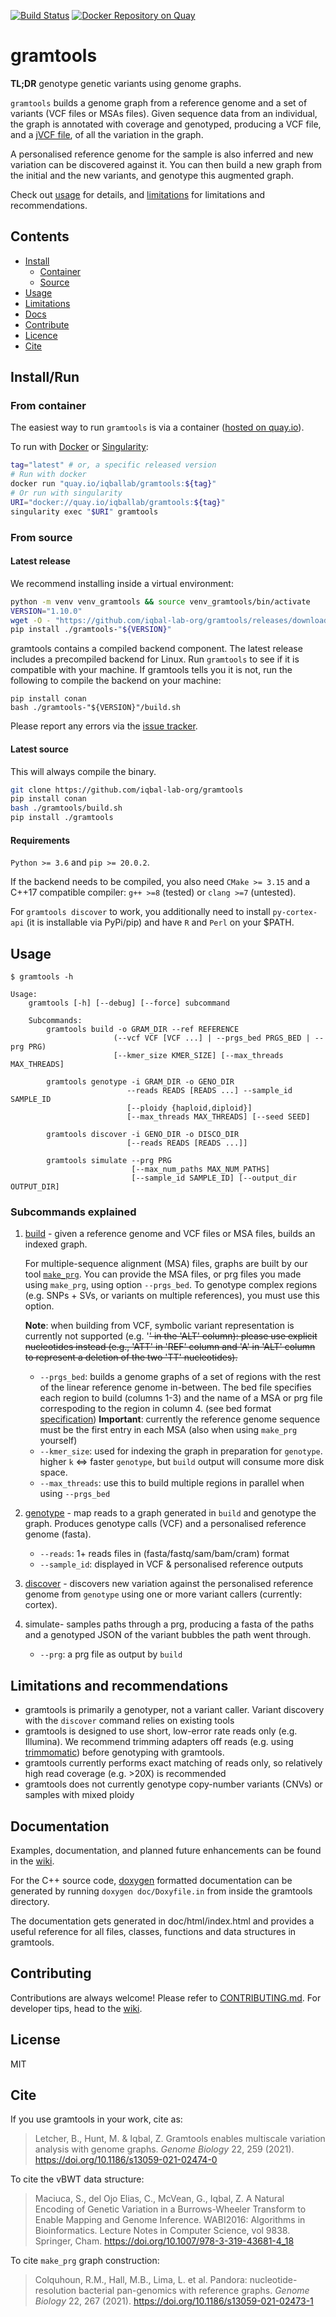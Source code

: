 [![Build Status](https://travis-ci.org/iqbal-lab-org/gramtools.svg?branch=master)](https://travis-ci.org/iqbal-lab-org/gramtools)
[![Docker Repository on Quay](https://quay.io/repository/iqballab/gramtools/status "Docker Repository on Quay")](https://quay.io/repository/iqballab/gramtools)

# gramtools
**TL;DR** genotype genetic variants using genome graphs.

`gramtools` builds a genome graph from a reference genome and a set of variants (VCF files or MSAs files). 
Given sequence data from an individual, the graph is annotated with coverage and genotyped, producing a VCF file, and a [jVCF file](https://github.com/iqbal-lab-org/jVCF-spec), of all the variation in the graph.
 
 A personalised reference genome for the sample is also inferred and new variation can be discovered 
 against it. You can then build a new graph from the initial and the new variants, and genotype this augmented graph.
 
 Check out [usage](#usage) for details, and [limitations](#limitations-and-recommendations) for 
 limitations and recommendations.

## Contents

- [Install](#installrun)
  - [Container](#from-container)
  - [Source](#from-source)
- [Usage](#usage)
- [Limitations](#limitations-and-recommendations)
- [Docs](#documentation)
- [Contribute](#contributing)
- [Licence](#licence)
- [Cite](#cite)

## Install/Run

### From container
The easiest way to run `gramtools` is via a container ([hosted on quay.io](https://quay.io/repository/iqballab/gramtools?tab=tags)).

To run with [Docker](https://www.docker.com/) or [Singularity](https://sylabs.io/):
```sh
tag="latest" # or, a specific released version
# Run with docker
docker run "quay.io/iqballab/gramtools:${tag}"
# Or run with singularity
URI="docker://quay.io/iqballab/gramtools:${tag}"
singularity exec "$URI" gramtools
```

### From source

#### Latest release

We recommend installing inside a virtual environment:
```sh
python -m venv venv_gramtools && source venv_gramtools/bin/activate
VERSION="1.10.0"
wget -O - "https://github.com/iqbal-lab-org/gramtools/releases/download/v${VERSION}/gramtools-${VERSION}.tar.gz" | tar xfz -
pip install ./gramtools-"${VERSION}"
```
gramtools contains a compiled backend component. The latest release includes a
precompiled backend for Linux.  Run `gramtools` to see if it is compatible with your
machine. If gramtools tells you it is not, run the following to compile the backend on
your machine:

```
pip install conan
bash ./gramtools-"${VERSION}"/build.sh
```

Please report any errors via the [issue tracker](https://github.com/iqbal-lab-org/gramtools/issues).

#### Latest source

This will always compile the binary.

```sh
git clone https://github.com/iqbal-lab-org/gramtools
pip install conan
bash ./gramtools/build.sh
pip install ./gramtools
```

#### Requirements

`Python >= 3.6` and `pip >= 20.0.2`.

If the backend needs to be compiled, you also need `CMake >= 3.15` and a C++17 
compatible compiler: `g++ >=8` (tested) or `clang >=7` (untested).

For `gramtools discover` to work, you additionally need to install `py-cortex-api` (it
is installable via PyPi/pip) and have `R` and `Perl` on your $PATH.

## Usage

```
$ gramtools -h

Usage: 
    gramtools [-h] [--debug] [--force] subcommand
    
    Subcommands:
        gramtools build -o GRAM_DIR --ref REFERENCE
                       (--vcf VCF [VCF ...] | --prgs_bed PRGS_BED | --prg PRG)
                       [--kmer_size KMER_SIZE] [--max_threads MAX_THREADS]

        gramtools genotype -i GRAM_DIR -o GENO_DIR
                          --reads READS [READS ...] --sample_id SAMPLE_ID
                          [--ploidy {haploid,diploid}]
                          [--max_threads MAX_THREADS] [--seed SEED]

        gramtools discover -i GENO_DIR -o DISCO_DIR
                          [--reads READS [READS ...]]

        gramtools simulate --prg PRG
                           [--max_num_paths MAX_NUM_PATHS]
                           [--sample_id SAMPLE_ID] [--output_dir OUTPUT_DIR]
```

### Subcommands explained
1)  [build][wiki_build] - 
    given a reference genome and VCF files or MSA files, builds an indexed graph. 

    For multiple-sequence alignment (MSA) files, graphs are 
    built by our tool [`make_prg`][make_prg]. You can provide the MSA files, or prg
    files you made using `make_prg`, using option `--prgs_bed`.
    To genotype complex regions (e.g. SNPs + SVs, or variants on multiple references),
    you must use this option.

    **Note**: when building from VCF, symbolic variant representation is currently not supported (e.g. '<DEL>' in the 'ALT' column): 
    please use explicit nucleotides instead (e.g., 'ATT' in 'REF' column and 'A' in 'ALT' column to represent 
    a deletion of the two 'TT' nucleotides).
    
    * `--prgs_bed`: builds a genome graphs of a set of regions
       with the rest of the linear reference genome in-between. The bed file 
       specifies each region to build (columns 1-3) and the name of a MSA or prg file correspoding 
       to the region in column 4. (see bed format [specification][bed])
       **Important**: currently the reference genome sequence must be the first entry in each MSA
       (also when using `make_prg` yourself)
    * `--kmer_size`: used for indexing the graph in preparation for
       `genotype`. higher `k` <=> faster `genotype`, but `build` output will consume more 
       disk space.
    * `--max_threads`: use this to build multiple regions in parallel when using
      `--prgs_bed`

2)  [genotype](https://github.com/iqbal-lab-org/gramtools/wiki/Commands%3A-genotype) - 
    map reads to a graph generated in `build` and genotype the graph. Produces genotype calls (VCF)
    and a personalised reference genome (fasta).
    * `--reads`: 1+ reads files in (fasta/fastq/sam/bam/cram) format
    * `--sample_id`: displayed in VCF & personalised reference outputs

3) [discover](https://github.com/iqbal-lab-org/gramtools/wiki/Commands%3A-discover) - 
discovers new variation against the personalised reference genome from `genotype` using
 one or more variant callers (currently: cortex).
 
4) simulate- samples paths through a prg, producing a fasta of the paths and a genotyped JSON
of the variant bubbles the path went through.
    * `--prg`: a prg file as output by `build`

## Limitations and recommendations

* gramtools is primarily a genotyper, not a variant caller. Variant discovery 
  with the `discover` command relies on existing tools
* gramtools is designed to use short, low-error rate reads only (e.g.
Illumina). We recommend trimming adapters off reads (e.g. using [trimmomatic](http://www.usadellab.org/cms/?page=trimmomatic)) before genotyping with gramtools.
* gramtools currently performs exact matching of reads only, so relatively high read coverage (e.g.
  \>20X) is recommended
* gramtools does not currently genotype copy-number variants (CNVs) or samples with mixed ploidy

## Documentation

Examples, documentation, and planned future enhancements can be found in the [wiki](https://github.com/iqbal-lab-org/gramtools/wiki).

For the C++ source code, [doxygen](http://doxygen.nl/) formatted documentation can be generated by running 
```doxygen doc/Doxyfile.in```
from inside the gramtools directory.

The documentation gets generated in doc/html/index.html and provides a useful reference for all files, classes, functions and data structures in gramtools.

## Contributing

Contributions are always welcome!
Please refer to [CONTRIBUTING.md](CONTRIBUTING.md). For developer tips, head to the [wiki](https://github.com/iqbal-lab-org/gramtools/wiki/Developers%3A-tips).


## License

MIT

## Cite

If you use gramtools in your work, cite as:
> Letcher, B., Hunt, M. & Iqbal, Z. Gramtools enables multiscale variation analysis with genome graphs. *Genome Biology* 22, 259 (2021). https://doi.org/10.1186/s13059-021-02474-0


To cite the vBWT data structure: 
> Maciuca, S., del Ojo Elias, C., McVean, G., Iqbal, Z. A Natural Encoding of Genetic Variation in a Burrows-Wheeler Transform to Enable Mapping and Genome Inference. WABI2016: Algorithms in Bioinformatics. Lecture Notes in Computer Science, vol 9838. Springer, Cham. https://doi.org/10.1007/978-3-319-43681-4_18

To cite `make_prg` graph construction:
> Colquhoun, R.M., Hall, M.B., Lima, L. et al. Pandora: nucleotide-resolution bacterial pan-genomics with reference graphs. *Genome Biology* 22, 267 (2021). https://doi.org/10.1186/s13059-021-02473-1



[make_prg]: https://github.com/iqbal-lab-org/make_prg
[bed]: https://en.wikipedia.org/wiki/BED_(file_format)
[wiki_build]: https://github.com/iqbal-lab-org/gramtools/wiki/Commands%3A-build

